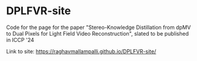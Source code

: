 # DPLFVR-site
Code for the page for the paper "Stereo-Knowledge Distillation from dpMV to Dual Pixels for Light Field Video Reconstruction", slated to be published in ICCP '24

Link to site: https://raghavmallampalli.github.io/DPLFVR-site/

